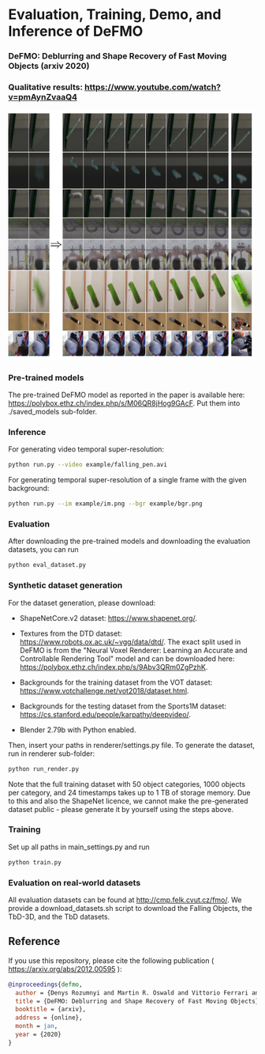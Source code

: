 # Evaluation, Training, Demo, and Inference of DeFMO 

### DeFMO: Deblurring and Shape Recovery of Fast Moving Objects (arxiv 2020)

### Qualitative results: https://www.youtube.com/watch?v=pmAynZvaaQ4

<img src="example/results_defmo.png" width="500">

### Pre-trained models

The pre-trained DeFMO model as reported in the paper is available here: https://polybox.ethz.ch/index.php/s/M06QR8jHog9GAcF. Put them into ./saved_models sub-folder.

### Inference
For generating video temporal super-resolution:
```bash
python run.py --video example/falling_pen.avi
```

For generating temporal super-resolution of a single frame with the given background:
```bash
python run.py --im example/im.png --bgr example/bgr.png
```

### Evaluation
After downloading the pre-trained models and downloading the evaluation datasets, you can run
```bash
python eval_dataset.py
```


### Synthetic dataset generation
For the dataset generation, please download: 

* ShapeNetCore.v2 dataset: https://www.shapenet.org/.

* Textures from the DTD dataset: https://www.robots.ox.ac.uk/~vgg/data/dtd/. The exact split used in DeFMO is from the "Neural Voxel Renderer: Learning an Accurate and Controllable Rendering Tool" model and can be downloaded here: https://polybox.ethz.ch/index.php/s/9Abv3QRm0ZgPzhK.

* Backgrounds for the training dataset from the VOT dataset: https://www.votchallenge.net/vot2018/dataset.html. 

* Backgrounds for the testing dataset from the Sports1M dataset: https://cs.stanford.edu/people/karpathy/deepvideo/.

* Blender 2.79b with Python enabled.

Then, insert your paths in renderer/settings.py file. To generate the dataset, run in renderer sub-folder: 
```bash
python run_render.py
```
Note that the full training dataset with 50 object categories, 1000 objects per category, and 24 timestamps takes up to 1 TB of storage memory. Due to this and also the ShapeNet licence, we cannot make the pre-generated dataset public - please generate it by yourself using the steps above. 

### Training
Set up all paths in main_settings.py and run
```bash
python train.py
```

### Evaluation on real-world datasets
All evaluation datasets can be found at http://cmp.felk.cvut.cz/fmo/. We provide a download_datasets.sh script to download the Falling Objects, the TbD-3D, and the TbD datasets.


Reference
------------
If you use this repository, please cite the following publication ( https://arxiv.org/abs/2012.00595 ):

```bibtex
@inproceedings{defmo,
  author = {Denys Rozumnyi and Martin R. Oswald and Vittorio Ferrari and Jiri Matas and Marc Pollefeys},
  title = {DeFMO: Deblurring and Shape Recovery of Fast Moving Objects},
  booktitle = {arxiv},
  address = {online},
  month = jan,
  year = {2020}
}
```
